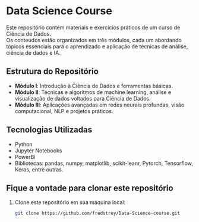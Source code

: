 # Data Science Course

Este repositório contém materiais e exercícios práticos de um curso de Ciência de Dados.  
Os conteúdos estão organizados em três módulos, cada um abordando tópicos essenciais para o aprendizado e aplicação de técnicas de análise, ciência de dados e IA.

## Estrutura do Repositório

- **Módulo I**: Introdução à Ciência de Dados e ferramentas básicas.
- **Módulo II**: Técnicas e algoritmos de machine learning, análise e visualização de dados voltados para Ciência de Dados.
- **Módulo III**: Aplicações avançadas em redes neurais profundas, visão computacional, NLP e projetos práticos.

## Tecnologias Utilizadas

- Python
- Jupyter Notebooks
- PowerBi
- Bibliotecas: pandas, numpy, matplotlib, scikit-leanr, Pytorch, Tensorflow, Keras, entre outras.

## Fique a vontade para clonar este repositório

1. Clone este repositório em sua máquina local:
   ```bash
   git clone https://github.com/fredstrey/Data-Science-course.git
